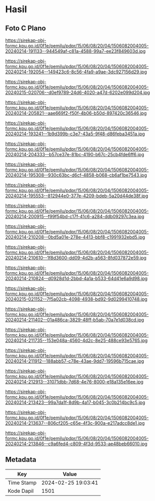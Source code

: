 # Hasil

## Foto C Plano

https://sirekap-obj-formc.kpu.go.id/0f1e/pemilu/pdpr/15/06/08/20/04/1506082004005-20240214-191133--944549af-c81a-4588-99a7-ee23f849603d.jpg

https://sirekap-obj-formc.kpu.go.id/0f1e/pemilu/pdpr/15/06/08/20/04/1506082004005-20240214-192054--149423c6-8c56-4fa9-a9ae-3dc927156d29.jpg

https://sirekap-obj-formc.kpu.go.id/0f1e/pemilu/pdpr/15/06/08/20/04/1506082004005-20240215-020706--d0ef9789-24d6-4020-a47d-6202e099d204.jpg

https://sirekap-obj-formc.kpu.go.id/0f1e/pemilu/pdpr/15/06/08/20/04/1506082004005-20240214-205821--aae669f2-f50f-4b06-b50d-897420c36546.jpg

https://sirekap-obj-formc.kpu.go.id/0f1e/pemilu/pdpr/15/06/08/20/04/1506082004005-20240214-193241--1b9d399b-c3e7-43a5-9f48-d86feba3451a.jpg

https://sirekap-obj-formc.kpu.go.id/0f1e/pemilu/pdpr/15/06/08/20/04/1506082004005-20240214-204333--b57ce37e-81bc-4190-b67c-25cb4fde6ff6.jpg

https://sirekap-obj-formc.kpu.go.id/0f1e/pemilu/pdpr/15/06/08/20/04/1506082004005-20240214-195308--930c63bc-d6cf-4858-b068-cb6af1be7543.jpg

https://sirekap-obj-formc.kpu.go.id/0f1e/pemilu/pdpr/15/06/08/20/04/1506082004005-20240214-195553--812944e0-377e-4209-bdeb-5a20d44de38f.jpg

https://sirekap-obj-formc.kpu.go.id/0f1e/pemilu/pdpr/15/06/08/20/04/1506082004005-20240214-200915--f99f54bd-c17f-41c6-a284-ddb09297c3ea.jpg

https://sirekap-obj-formc.kpu.go.id/0f1e/pemilu/pdpr/15/06/08/20/04/1506082004005-20240214-210208--0bd5a01e-278e-4413-bbf8-c1991932ebd5.jpg

https://sirekap-obj-formc.kpu.go.id/0f1e/pemilu/pdpr/15/06/08/20/04/1506082004005-20240214-210610--1f8d3600-dd09-4d2b-a563-8fd037872e59.jpg

https://sirekap-obj-formc.kpu.go.id/0f1e/pemilu/pdpr/15/06/08/20/04/1506082004005-20240214-210824--d0928d1d-2bbd-4a1a-b533-64d41e6a9d98.jpg

https://sirekap-obj-formc.kpu.go.id/0f1e/pemilu/pdpr/15/06/08/20/04/1506082004005-20240215-021152--7f5a02cb-4098-4938-bd92-9d0299410748.jpg

https://sirekap-obj-formc.kpu.go.id/0f1e/pemilu/pdpr/15/06/08/20/04/1506082004005-20240214-211402--01a486ca-3829-48ff-b5ab-70a7e1d038cd.jpg

https://sirekap-obj-formc.kpu.go.id/0f1e/pemilu/pdpr/15/06/08/20/04/1506082004005-20240214-211735--153e048a-4560-4d2c-8e25-488ce93e5765.jpg

https://sirekap-obj-formc.kpu.go.id/0f1e/pemilu/pdpr/15/06/08/20/04/1506082004005-20240214-211912--188abb57-c78e-43ae-9dd7-19596b715cae.jpg

https://sirekap-obj-formc.kpu.go.id/0f1e/pemilu/pdpr/15/06/08/20/04/1506082004005-20240214-212913--31071dbb-7d68-4e76-8000-e18a135e16ee.jpg

https://sirekap-obj-formc.kpu.go.id/0f1e/pemilu/pdpr/15/06/08/20/04/1506082004005-20240214-213423--99a7da1f-8d9b-4a17-b045-3c0b214bc9c5.jpg

https://sirekap-obj-formc.kpu.go.id/0f1e/pemilu/pdpr/15/06/08/20/04/1506082004005-20240214-213637--806cf205-c65e-4f3c-900a-e217adcc8de1.jpg

https://sirekap-obj-formc.kpu.go.id/0f1e/pemilu/pdpr/15/06/08/20/04/1506082004005-20240214-213846--c9a6fed4-c809-4f3d-9533-ae48beb66010.jpg


## Metadata

| Key        | Value               |
| ---------- | ------------------- |
| Time Stamp | 2024-02-25 19:03:41 |
| Kode Dapil | 1501                |



